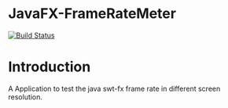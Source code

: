 # JavaFX-FrameRateMeter
[![Build Status](https://travis-ci.org/TRUEJASONFANS/JavaFX-FrameRateMeter.svg?branch=master)](https://travis-ci.org/TRUEJASONFANS/JavaFX-FrameRateMeter)
# Introduction
A Application to test the java swt-fx frame rate in different screen resolution.

